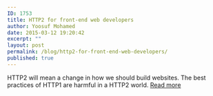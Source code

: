 ```yaml
---
ID: 1753
title: HTTP2 for front-end web developers
author: Yoosuf Mohamed
date: 2015-03-12 19:20:42
excerpt: ""
layout: post
permalink: /blog/http2-for-front-end-web-developers/
published: true
---
```


HTTP2 will mean a change in how we should build websites. The best practices of HTTP1 are harmful in a HTTP2 world. [Read more](https://mattwilcox.net/web-development/http2-for-front-end-web-developers)

